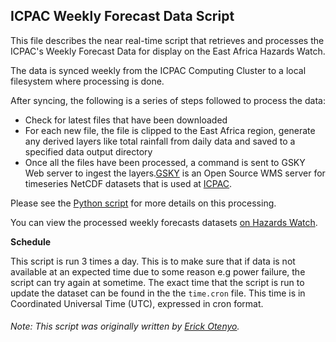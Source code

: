 ## ICPAC Weekly Forecast Data Script

This file describes the near real-time script that retrieves and processes the ICPAC's Weekly Forecast Data for display
on the East Africa Hazards Watch.

The data is synced weekly from the ICPAC Computing Cluster to a local filesystem where processing is done.

After syncing, the following is a series of steps followed to process the data:

- Check for latest files that have been downloaded
- For each new file, the file is clipped to the East Africa region, generate any derived layers like total rainfall from
  daily data and saved to a specified data output directory
- Once all the files have been processed, a command is sent to GSKY Web server to ingest the
  layers.[GSKY](https://github.com/nci/gsky) is an Open Source WMS server for timeseries NetCDF datasets that is used at
  [ICPAC](https://www.icpac.net/).

Please see
the [Python script](https://github.com/icpac-igad/nrt-scripts/blob/main/clim_icpac_weekly_forecast/contents/src/__init__.py)
for more details on this processing.

You can view the processed weekly forecasts datasets [on Hazards Watch](https://eahazardswatch.icpac.net/).

**Schedule**

This script is run 3 times a day. This is to make sure that if data is not available at an expected time due to some
reason e.g power failure, the script can try again at sometime. The exact time that the script is run to update the
dataset can be found in the the `time.cron` file. This time is in Coordinated Universal Time (UTC), expressed in cron
format.

###### Note: This script was originally written by [Erick Otenyo](mailto:erick.otenyo@igad.int).
 